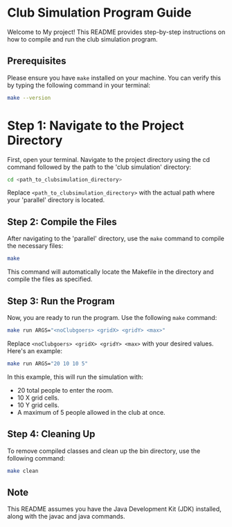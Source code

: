 # Club Simulation Program Guide

Welcome to My project! This README provides step-by-step instructions on how to compile and run the club simulation program.

## Prerequisites

Please ensure you have `make` installed on your machine. You can verify this by typing the following command in your terminal:

```bash
make --version
```

# Step 1: Navigate to the Project Directory
First, open your terminal. Navigate to the project directory using the cd command followed by the path to the 'club simulation' directory:
``` bash
cd <path_to_clubsimulation_directory>
```

Replace `<path_to_clubsimulation_directory>` with the actual path where your 'parallel' directory is located.

## Step 2: Compile the Files

After navigating to the 'parallel' directory, use the `make` command to compile the necessary files:

```bash
make
```

This command will automatically locate the Makefile in the directory and compile the files as specified.

## Step 3: Run the Program

Now, you are ready to run the program. Use the following `make` command:
```bash
make run ARGS="<noClubgoers> <gridX> <gridY> <max>"
```
Replace `<noClubgoers> <gridX> <gridY> <max>` with your desired values. Here's an example:
```bash
make run ARGS="20 10 10 5"
```

In this example, this will run the simulation with:
- 20 total people to enter the room.
- 10 X grid cells.
- 10 Y grid cells.
- A maximum of 5 people allowed in the club at once.

## Step 4: Cleaning Up
To remove compiled classes and clean up the bin directory, use the following command:

```bash
make clean
```

## Note
This README assumes you have the Java Development Kit (JDK) installed, along with the javac and java commands.




